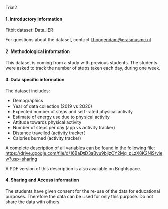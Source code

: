 Trial2
#### 1. Introductory information
Fitbit dataset: Data_IER

For questions about the dataset, contact l.hoogendam@erasmusmc.nl

#### 2. Methodological information
This dataset is coming from a study with previous students. The students were asked to track the number of steps taken each day, during one week. 

#### 3. Data specific information
The dataset includes:

- Demographics
- Year of data collection (2019 vs 2020)
- Expected number of steps and self-rated physical activity
- Estimate of energy use due to physical activity
- Attitude towards physical activity
- Number of steps per day (app vs activity tracker)
- Distance travelled (activity tracker)
- Calories burned (activity tracker)

A complete description of all variables can be found in the following file:
https://drive.google.com/file/d/16BaDtD3aBvu9bijzOY2Mq_pLzX8K2NiS/view?usp=sharing

A PDF version of this description is also available on Brightspace. 


#### 4. Sharing and Access information
The students have given consent for the re-use of the data for educational purposes. Therefore the data can be used for only this purpose. Do not share the data with others.
